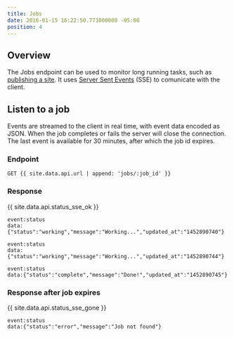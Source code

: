 ```yaml
---
title: Jobs
date: 2016-01-15 16:22:50.771000000 -05:00
position: 4
---
```


## Overview

The Jobs endpoint can be used to monitor long running tasks, such as [publishing a site](/api/sites#publish-a-site).
It uses [Server Sent Events](https://html.spec.whatwg.org/multipage/comms.html#server-sent-events) (SSE) to comunicate with the client.

## Listen to a job

Events are streamed to the client in real time, with event data encoded as JSON. When the job completes or fails the server will close the connection.  The last event is available for 30 minutes, after which the job id expires.

### Endpoint

~~~
GET {{ site.data.api.url | append: 'jobs/:job_id' }}
~~~

### Response

{{ site.data.api.status_sse_ok }}
~~~
event:status
data:{"status":"working","message":"Working...","updated_at":"1452890740"}

event:status
data:{"status":"working","message":"Working...","updated_at":"1452890744"}

event:status
data:{"status":"complete","message":"Done!","updated_at":"1452890745"}
~~~

### Response after job expires

{{ site.data.api.status_sse_gone }}
~~~
event:status
data:{"status":"error","message":"Job not found"}
~~~
